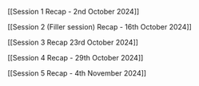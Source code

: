 [[Session 1 Recap - 2nd October 2024]]

[[Session 2 (Filler session) Recap - 16th October 2024]]

[[Session 3 Recap 23rd October 2024]]

[[Session 4 Recap - 29th October 2024]]

[[Session 5 Recap - 4th November 2024]]